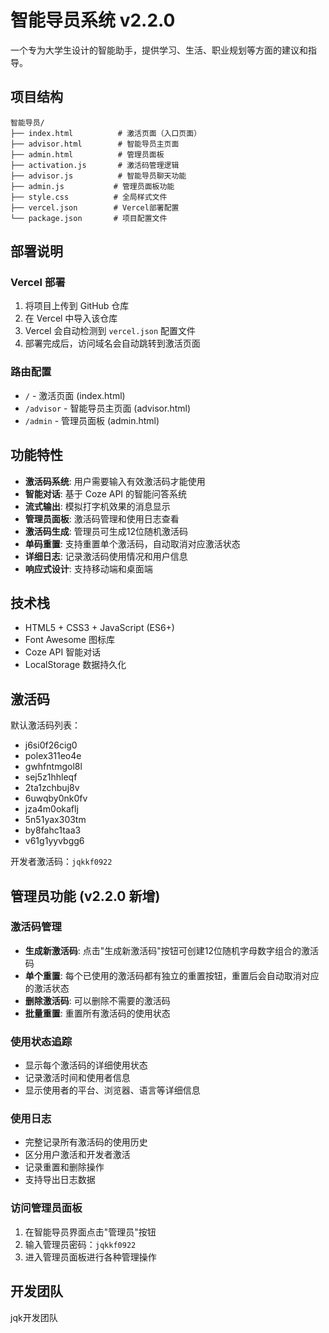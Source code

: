 # 智能导员系统 v2.2.0

一个专为大学生设计的智能助手，提供学习、生活、职业规划等方面的建议和指导。

## 项目结构

```
智能导员/
├── index.html          # 激活页面（入口页面）
├── advisor.html        # 智能导员主页面
├── admin.html          # 管理员面板
├── activation.js       # 激活码管理逻辑
├── advisor.js          # 智能导员聊天功能
├── admin.js           # 管理员面板功能
├── style.css          # 全局样式文件
├── vercel.json        # Vercel部署配置
└── package.json       # 项目配置文件
```

## 部署说明

### Vercel 部署

1. 将项目上传到 GitHub 仓库
2. 在 Vercel 中导入该仓库
3. Vercel 会自动检测到 `vercel.json` 配置文件
4. 部署完成后，访问域名会自动跳转到激活页面

### 路由配置

- `/` - 激活页面 (index.html)
- `/advisor` - 智能导员主页面 (advisor.html) 
- `/admin` - 管理员面板 (admin.html)

## 功能特性

- **激活码系统**: 用户需要输入有效激活码才能使用
- **智能对话**: 基于 Coze API 的智能问答系统
- **流式输出**: 模拟打字机效果的消息显示
- **管理员面板**: 激活码管理和使用日志查看
- **激活码生成**: 管理员可生成12位随机激活码
- **单码重置**: 支持重置单个激活码，自动取消对应激活状态
- **详细日志**: 记录激活码使用情况和用户信息
- **响应式设计**: 支持移动端和桌面端

## 技术栈

- HTML5 + CSS3 + JavaScript (ES6+)
- Font Awesome 图标库
- Coze API 智能对话
- LocalStorage 数据持久化

## 激活码

默认激活码列表：
- j6si0f26cig0
- polex311eo4e
- gwhfntmgol8l
- sej5z1hhleqf
- 2ta1zchbuj8v
- 6uwqby0nk0fv
- jza4m0okaflj
- 5n51yax303tm
- by8fahc1taa3
- v61g1yyvbgg6

开发者激活码：`jqkkf0922`

## 管理员功能 (v2.2.0 新增)

### 激活码管理
- **生成新激活码**: 点击"生成新激活码"按钮可创建12位随机字母数字组合的激活码
- **单个重置**: 每个已使用的激活码都有独立的重置按钮，重置后会自动取消对应的激活状态
- **删除激活码**: 可以删除不需要的激活码
- **批量重置**: 重置所有激活码的使用状态

### 使用状态追踪
- 显示每个激活码的详细使用状态
- 记录激活时间和使用者信息
- 显示使用者的平台、浏览器、语言等详细信息

### 使用日志
- 完整记录所有激活码的使用历史
- 区分用户激活和开发者激活
- 记录重置和删除操作
- 支持导出日志数据

### 访问管理员面板
1. 在智能导员界面点击"管理员"按钮
2. 输入管理员密码：`jqkkf0922`
3. 进入管理员面板进行各种管理操作

## 开发团队

jqk开发团队
